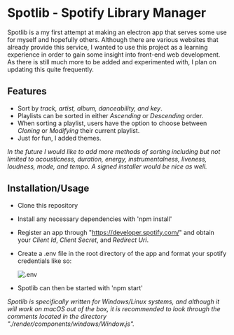 
# Spotlib - Spotify Library Manager 

Spotlib is a my first attempt at making an electron app that serves some use for myself and hopefully others. Although there are various websites that already provide this service, I wanted to use this project as a learning experience in order to gain some insight into front-end web development. As there is still much more to be added and experimented with, I plan on updating this quite frequently.

## Features
- Sort by *track, artist, album, danceability, and key*.
- Playlists can be sorted in either *Ascending* or *Descending* order.
- When sorting a playlist, users have the option to choose between *Cloning* or *Modifying* their current playlist.
- Just for fun, I added themes.

*In the future I would like to add more methods of sorting including but not limited to acousticness, duration, energy, instrumentalness, liveness, loudness, mode, and tempo. A signed installer would be nice as well.*

## Installation/Usage
- Clone this repository
- Install any necessary dependencies with 'npm install'
- Register an app through "https://developer.spotify.com/" and obtain your *Client Id*, *Client Secret*, and *Redirect Uri*.
- Create a .env file in the root directory of the app and format your spotify credentials like so:

    ![.env](https://i.ibb.co/c29Jb8M/img.png)


- Spotlib can then be started with 'npm start'


*Spotlib is specifically written for Windows/Linux systems, and although it will work on macOS out of the box, it is recommended to look through the comments located in the directory "./render/components/windows/Window.js".*

